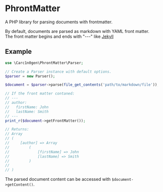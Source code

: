 # PhrontMatter

A PHP library for parsing documents with frontmatter.

By default, documents are parsed as markdown with YAML front matter.  The front 
matter begins and ends with "---" like <a href="http://jekyllrb.com/docs/frontmatter/" target="_blank">Jekyll</a>

## Example

```php
use \Carc1n0gen\PhrontMatter\Parser;

// Create a Parser instance with default options.
$parser = new Parser();

$document = $parser->parse(file_get_contents('path/to/markdown/file'));

// If the front matter contaned:
// ---
// author:
//   firstName: John
//   lastName: Smith
// ---
print_r($document->getFrontMatter());

// Returns:
// Array
// (
//     [author] => Array
//         (
//             [firstName] => John
//             [lastName] => Smith
//         )
// 
// )
```

The parsed document content can be accessed with `$document->getContent()`.